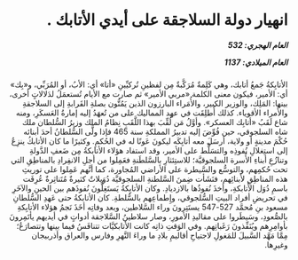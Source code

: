 <h1 dir="rtl">انهيار دولة السلاجقة على أيدي الأتابك .</h1>

<h5 dir="rtl">العام الهجري:  532

العام الميلادي: 1137

</h5>

<p dir="rtl">الأتابِكةُ جَمعُ أتابك، وهي كَلِمةٌ مُرَكَّبةٌ مِن لفظينِ تُركيِّينِ «أتا» أي: الأبُ، أو المُرَبِّي، و«بِك» أي: الأمير، فيكون معنى الكلمة «مربي الأمير» ثم صارت مع الأيام تُستعمَلُ لدَلالاتٍ أخرى، بينها: المَلِك، والوزير الكبير، والأُمَراء البارزون الذين يَمُتُّون بصلةِ القَرابةِ إلى السلاجقةِ والأُمراء الأقوياء. كذلك أُطلِقَت في عهد المماليك على من تُعهَدُ إليه إمارةُ العَسكَرِ، ومنه شاع لَقَبُ «أتابِك العسكر». وأوَّلُ مَن لُقِّبَ بهذا اللَّقَبِ نِظامُ الملك وزيرُ السُّلطان ملك شاه السلجوقي، حين فُوِّضَ إليه تدبيرُ المملكةِ سنة 465 فإذا ولَّى السُّلطانُ أحدَ أبنائه حُكْمَ مدينةٍ أو ولاية، أرسَلَ معه أتابِكَه ليكونَ عَونًا له في الحُكمِ. وكثيرًا ما كان الأتابكُ ينزِعُ إلى استِغلالِ نُفوذِه والتسَلُّط على الأمير، وقد استفاد هؤلاء الأتابكةُ مِن ضَعفِ الدَّولةِ وتنازُعِ أبناءِ الأُسرة السلجوقيَّة؛ للاستِئثارِ بالسَّلطَنةِ فعَمِلوا من أجلِ الانفِرادِ بالمناطِقِ التي تحت حُكمِهم، والتوسُّع والسَّيطرة على الأراضي المُجاورة، كما أنَّهم عَمِلوا على توريثِ هذه المناطِقِ لأبنائِهم، فنَشَأت ضِمنَ السَّلطنةِ السلجوقيَّة دُوَيلاتٌ كثيرةٌ مُتَناثِرةٌ عُرِفَت باسمِ دُوَل الأَتابكةِ، وأخذَ نُفوذُها بالازديادِ. وكان الأتابِكةُ يَستَغِلُّونَ نُفوذَهم بين الحينِ والآخَرِ في تحريضِ أفراد البيتِ السُّلجوقي، وإِطماعِهم بالسُّلطةِ. كان الأتابكةُ حتى عَهدِ السُّلطانِ مسعود بنِ مُحمَّد 527-547 يستَتِرونَ وراء السَّلاطين، وبعد وفاتِه أخَذَ نَجمُ هؤلاء الأتابِكةِ بالصُّعودِ، وسَيطَروا على مقاليدِ الأمورِ، وصار سلاطينُ السَّلاجقة أدواتٍ في أيديهم يأتَمِرونَ بأوامِرِهم ويُنَفِّذونَ رَغَباتِهم. وفي الوَقتِ ذاتِه كانت الأتابكيَّات تتنافَسُ فيما بينها وتتصارَعُ؛ مِمَّا مَهَّد السَّبيلَ للمَغولِ لاجتياحِ أقاليمِ بلادِ ما وراءَ النَّهرِ وفارس والعراق وأذربيجان وغيرِها.</p></br>
